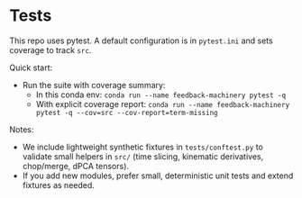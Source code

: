 # Tests

This repo uses pytest. A default configuration is in `pytest.ini` and sets coverage to track `src`.

Quick start:

- Run the suite with coverage summary:
	- In this conda env: `conda run --name feedback-machinery pytest -q`
	- With explicit coverage report: `conda run --name feedback-machinery pytest -q --cov=src --cov-report=term-missing`

Notes:
- We include lightweight synthetic fixtures in `tests/conftest.py` to validate
	small helpers in `src/` (time slicing, kinematic derivatives, chop/merge, dPCA tensors).
- If you add new modules, prefer small, deterministic unit tests and extend fixtures as needed.